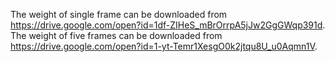 The weight of single frame can be downloaded from https://drive.google.com/open?id=1df-ZIHeS_mBrOrrpA5jJw2GgGWqp391d.
The weight of five frames can be downloaded from https://drive.google.com/open?id=1-yt-Temr1XesgO0k2jtqu8U_u0Aqmn1V.